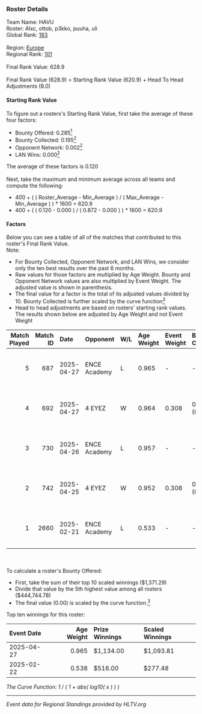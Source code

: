 ### Roster Details<br />
Team Name: HAVU<br />
Roster: Alxc, ottob, p3kko, puuha, uli<br />
Global Rank: [183](../../standings_global_2025_06_02.md)<br />
<br />
Region: [Europe]( ../../standings_europe_2025_06_02.md)<br />
Regional Rank: [101]( ../../standings_europe_2025_06_02.md)<br />
<br />
Final Rank Value:  628.9<br />
<br />
Final Rank Value (628.9) = Starting Rank Value (620.9) + Head To Head Adjustments (8.0)<br />

#### Starting Rank Value<br />
To figure out a rosters's Starting Rank Value, first take the average of these four factors:<br />
- Bounty Offered: 0.285[<sup>1</sup>](#table2)
- Bounty Collected: 0.195[<sup>2</sup>](#table1)
- Opponent Network: 0.002[<sup>2</sup>](#table1)
- LAN Wins: 0.000[<sup>2</sup>](#table1)

The average of these factors is 0.120<br />
<br />
Next, take the maximum and minimum average across all teams and compute the following:<br />
- 400 + ( ( Roster_Average - Min_Average ) / ( Max_Average - Min_Average ) ) * 1600 = 620.9
- 400 + ( ( 0.120 - 0.000 ) / ( 0.872 - 0.000 ) ) * 1600 = 620.9


#### Factors<br />
Below you can see a table of all of the matches that contributed to this roster's Final Rank Value.<br />
Note:<br />

- For Bounty Collected, Opponent Network, and LAN Wins, we consider only the ten best results over the past 6 months.
- Raw values for those factors are multiplied by Age Weight. Bounty and Opponent Network values are also multiplied by Event Weight. The adjusted value is shown in parenthesis.
- The final value for a factor is the total of its adjusted values divided by 10. Bounty Collected is further scaled by the curve function[<sup>3</sup>](#curveFunction)
- Head to head adjustments are based on rosters' starting rank values. The results shown below are adjusted by Age Weight and not Event Weight
<span id="table1"></span><br />


| Match Played | Match ID | Date       | Opponent     | W/L | Age Weight | Event Weight | Bounty Collected | Opponent Network | LAN Wins  | H2H Adj. | Roster                         |
| -: | -: | :- | :- | :- | :- | :- | :- | :- | :- | -: | :- |
|            5 |      687 | 2025-04-27 | ENCE Academy | L   | 0.965      | -            | -                | -                | -         |    -7.64 | Alxc, ottob, p3kko, puuha, uli |
|            4 |      692 | 2025-04-27 | 4 EYEZ       | W   | 0.964      | 0.308        | 0.001 (0.000)    | 0.040 (0.012)    | 0 (0.000) |    13.62 | Alxc, ottob, p3kko, puuha, uli |
|            3 |      730 | 2025-04-26 | ENCE Academy | L   | 0.957      | -            | -                | -                | -         |    -7.63 | Alxc, ottob, p3kko, puuha, uli |
|            2 |      742 | 2025-04-25 | 4 EYEZ       | W   | 0.952      | 0.308        | 0.001 (0.000)    | 0.040 (0.012)    | 0 (0.000) |    13.80 | Alxc, ottob, p3kko, puuha, uli |
|            1 |     2660 | 2025-02-21 | ENCE Academy | L   | 0.533      | -            | -                | -                | -         |    -4.17 | Alxc, ottob, p3kko, puuha, uli |

<br />
<span id="table2"></span><br />
To calculate a roster's Bounty Offered:<br />

- First, take the sum of their top 10 scaled winnings ($1,371.29)
- Divide that value by the 5th highest value among all rosters ($444,744.78)
- The final value (0.00) is scaled by the curve function.[<sup>3</sup>](#curveFunction)

Top ten winnings for this roster:<br />

| Event Date | Age Weight | Prize Winnings | Scaled Winnings |
| :- | -: | :- | :- |
| 2025-04-27 |      0.965 | $1,134.00      | $1,093.81       |
| 2025-02-22 |      0.538 | $516.00        | $277.48         |


<span id="curveFunction"></span>_The Curve Function: 1 / ( 1 + abs( log10( x ) ) )_<br />

---
_Event data for Regional Standings provided by HLTV.org_<br />
